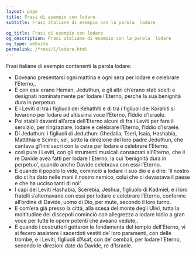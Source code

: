 ```yaml
---
layout: page
title: Frasi di esempio con lodare 
subtitle: Frasi italiane di esempio con la parola  lodare

og_title: Frasi di esempio con lodare 
og_description: Frasi italiane di esempio con la parola  lodare
og_type: website
permalink: /frasi/l/lodare.html
---
```


Frasi italiane di esempio contenenti la parola lodare:


- Doveano presentarsi ogni mattina e ogni sera per lodare e celebrare l’Eterno,.
- E con essi erano Heman, Jeduthun, e gli altri ch’erano stati scelti e designati nominatamente per lodare l’Eterno, perché la sua benignità dura in perpetuo.
- E i Leviti di tra i figliuoli dei Kehathiti e di tra i figliuoli dei Korahiti si levarono per lodare ad altissima voce l’Eterno, l’Iddio d’Israele.
- Poi stabilì davanti all’arca dell’Eterno alcuni di fra i Leviti per fare il servizio, per ringraziare, lodare e celebrare l’Eterno, l’Iddio d’Israele.
- Di Jeduthun: i figliuoli di Jeduthun: Ghedalia, Tseri, Isaia, Hashabia, Mattithia e Scimei, sei, sotto la direzione del loro padre Jeduthun, che cantava gl’inni sacri con la cetra per lodare e celebrare l’Eterno.
- così pure i Leviti, con gli strumenti musicali consacrati all’Eterno, che il re Davide avea fatti per lodare l’Eterno, la cui ‘benignità dura in perpetuo’, quando anche Davide celebrava con essi l’Eterno.
- E quando il popolo lo vide, cominciò a lodare il suo dio e a dire: ‘Il nostro dio ci ha dato nelle mani il nostro nemico, colui che ci devastava il paese e che ha ucciso tanti di noi’.
- I capi dei Leviti Hashabia, Scerebia, Jeshua, figliuolo di Kadmiel, e i loro fratelli s’alternavano con essi per lodare e celebrare l’Eterno, conforme all’ordine di Davide, uomo di Dio, per mute, secondo il loro turno.
- E com’era già presso la città, alla scesa del monte degli Ulivi, tutta la moltitudine dei discepoli cominciò con allegrezza a lodare Iddio a gran voce per tutte le opere potenti che aveano vedute,.
- E quando i costruttori gettaron le fondamenta del tempio dell’Eterno, vi si fecero assistere i sacerdoti vestiti de’ loro paramenti, con delle trombe, e i Leviti, figliuoli d’Asaf, con de’ cembali, per lodare l’Eterno, secondo le direzioni date da Davide, re d’Israele.
